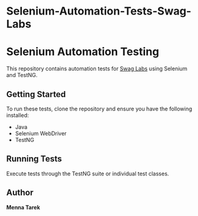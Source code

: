 # Selenium-Automation-Tests-Swag-Labs
# Selenium Automation Testing

This repository contains automation tests for [Swag Labs](https://www.saucedemo.com) using Selenium and TestNG.

## Getting Started

To run these tests, clone the repository and ensure you have the following installed:
- Java
- Selenium WebDriver
- TestNG

## Running Tests

Execute tests through the TestNG suite or individual test classes.

## Author

**Menna Tarek**
